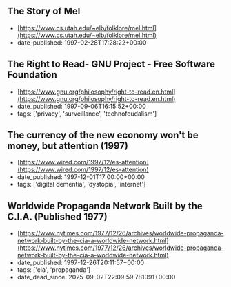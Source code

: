  ## The Story of Mel
 - [https://www.cs.utah.edu/~elb/folklore/mel.html](https://www.cs.utah.edu/~elb/folklore/mel.html)
 - date_published: 1997-02-28T17:28:22+00:00

 ## The Right to Read- GNU Project - Free Software Foundation
 - [https://www.gnu.org/philosophy/right-to-read.en.html](https://www.gnu.org/philosophy/right-to-read.en.html)
 - date_published: 1997-09-06T16:15:52+00:00
 - tags: ['privacy', 'surveillance', 'technofeudalism']

 ## The currency of the new economy won't be money, but attention (1997)
 - [https://www.wired.com/1997/12/es-attention](https://www.wired.com/1997/12/es-attention)
 - date_published: 1997-12-01T17:00:00+00:00
 - tags: ['digital dementia', 'dystopia', 'internet']

 ## Worldwide Propaganda Network Built by the C.I.A. (Published 1977)
 - [https://www.nytimes.com/1977/12/26/archives/worldwide-propaganda-network-built-by-the-cia-a-worldwide-network.html](https://www.nytimes.com/1977/12/26/archives/worldwide-propaganda-network-built-by-the-cia-a-worldwide-network.html)
 - date_published: 1997-12-26T20:11:57+00:00
 - tags: ['cia', 'propaganda']
 - date_dead_since: 2025-09-02T22:09:59.781091+00:00

